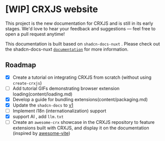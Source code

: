 # [WIP] CRXJS website

This project is the new documentation for CRXJS and is still in its early stages. We'd love to hear your feedback and suggestions — feel free to open a pull request anytime!

This documentation is built based on `shadcn-docs-nuxt` . Please check out the shadcn-docs-nuxt [`documentation`](https://shadcn-docs-nuxt.vercel.app/) for more information.

## Roadmap

- [x] Create a tutorial on integrating CRXJS from scratch (without using `create-crxjs`)
- [ ] Add tutorial GIFs demonstrating browser extension loading(content/loading.md)
- [x] Develop a guide for bundling extensions(content/packaging.md)
- [x] Update the `shadcn-docs` to [v1](https://shadcn-docs-nuxt.vercel.app/blog/v1)
- [ ] Implement i18n (internationalization) support
- [x] support AI , add `llm.txt`
- [ ] Create an `awesome-crx` showcase in the CRXJS repository to feature extensions built with CRXJS, and display it on the documentation (inspired by [awesome-vite](https://github.com/vitejs/awesome-vite))
